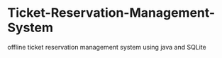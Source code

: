 # Ticket-Reservation-Management-System
offline ticket reservation management system using java and SQLite
